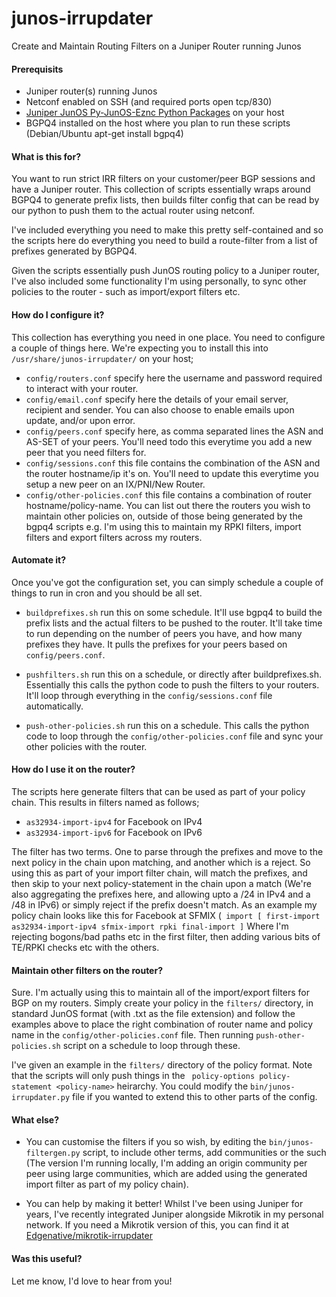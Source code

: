 
# junos-irrupdater

Create and Maintain Routing Filters on a Juniper Router running Junos

#### Prerequisits

- Juniper router(s) running Junos
- Netconf enabled on SSH (and required ports open tcp/830)
- [Juniper JunOS Py-JunOS-Eznc Python Packages](https://github.com/Juniper/py-junos-eznc) on your host
- BGPQ4 installed on the host where you plan to run these scripts (Debian/Ubuntu apt-get install bgpq4)

#### What is this for?

You want to run strict IRR filters on your customer/peer BGP sessions and have a Juniper router.  This collection of scripts essentially wraps around BGPQ4 to generate prefix lists, then builds filter config that can be read by our python to push them to the actual router using netconf.

I've included everything you need to make this pretty self-contained and so the scripts here do everything you need to build a route-filter from a list of prefixes generated by BGPQ4.

Given the scripts essentially push JunOS routing policy to a Juniper router, I've also included some functionality I'm using personally, to sync other policies to the router - such as import/export filters etc.

#### How do I configure it?

This collection has everything you need in one place.  You need to configure a couple of things here.  We're expecting you to install this into ```/usr/share/junos-irrupdater/``` on your host;

- ```config/routers.conf``` specify here the username and password required to interact with your router.
- ```config/email.conf``` specify here the details of your email server, recipient and sender.  You can also choose to enable emails upon update, and/or upon error.
- ```config/peers.conf``` specify here, as comma separated lines the ASN and AS-SET of your peers.  You'll need todo this everytime you add a new peer that you need filters for.
- ```config/sessions.conf``` this file contains the combination of the ASN and the router hostname/ip it's on.  You'll need to update this everytime you setup a new peer on an IX/PNI/New Router.
- ```config/other-policies.conf``` this file contains a combination of router hostname/policy-name.  You can list out there the routers you wish to maintain other policies on, outside of those being generated by the bgpq4 scripts e.g.  I'm using this to maintain my RPKI filters, import filters and export filters across my routers.


#### Automate it?

Once you've got the configuration set, you can simply schedule a couple of things to run in cron and you should be all set.

- ```buildprefixes.sh``` run this on some schedule.  It'll use bgpq4 to build the prefix lists and the actual filters to be pushed to the router.  It'll take time to run depending on the number of peers you have, and how many prefixes they have.  It pulls the prefixes for your peers based on ```config/peers.conf```.

- ```pushfilters.sh``` run this on a schedule, or directly after buildprefixes.sh.  Essentially this calls the python code to push the filters to your routers.  It'll loop through everything in the ```config/sessions.conf``` file automatically.

- ```push-other-policies.sh``` run this on a schedule.  This calls the python code to loop through the ```config/other-policies.conf``` file and sync your other policies with the router.

#### How do I use it on the router?

The scripts here generate filters that can be used as part of your policy chain.  This results in filters named as follows;

- ```as32934-import-ipv4``` for Facebook on IPv4
- ```as32934-import-ipv6``` for Facebook on IPv6

The filter has two terms.  One to parse through the prefixes and move to the next policy in the chain upon matching, and another which is a reject.  So using this as part of your import filter chain, will match the prefixes, and then skip to your next policy-statement in the chain upon a match (We're also aggregating the prefixes here, and allowing upto a /24 in IPv4 and a /48 in IPv6) or simply reject if the prefix doesn't match.  As an example my policy chain looks like this for Facebook at SFMIX (``` import [ first-import as32934-import-ipv4 sfmix-import rpki final-import ]``` Where I'm rejecting bogons/bad paths etc in the first filter, then adding various bits of TE/RPKI checks etc with the others.

#### Maintain other filters on the router?

Sure.  I'm actually using this to maintain all of the import/export filters for BGP on my routers.  Simply create your policy in the ```filters/``` directory, in standard JunOS format (with .txt as the file extension) and follow the examples above to place the right combination of router name and policy name in the ```config/other-policies.conf``` file.  Then running ```push-other-policies.sh``` script on a schedule to loop through these.

I've given an example in the ```filters/``` directory of the policy format.  Note that the scripts will only push things in the ``` policy-options policy-statement <policy-name>``` heirarchy. You could modify the ```bin/junos-irrupdater.py``` file if you wanted to extend this to other parts of the config.

#### What else?

- You can customise the filters if you so wish, by editing the ```bin/junos-filtergen.py``` script, to include other terms, add communities or the such (The version I'm running locally, I'm adding an origin community per peer using large communities, which are added using the generated import filter as part of my policy chain).

- You can help by making it better!  Whilst I've been using Juniper for years, I've recently integrated Juniper alongside Mikrotik in my personal network.  If you need a Mikrotik version of this, you can find it at [Edgenative/mikrotik-irrupdater](https://github.com/edgenative/mikrotik-irrupdater)

#### Was this useful?

Let me know, I'd love to hear from you!
